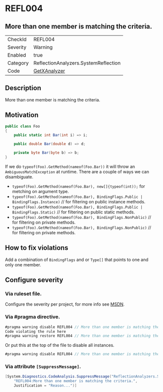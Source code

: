 # REFL004
## More than one member is matching the criteria.

<!-- start generated table -->
<table>
  <tr>
    <td>CheckId</td>
    <td>REFL004</td>
  </tr>
  <tr>
    <td>Severity</td>
    <td>Warning</td>
  </tr>
  <tr>
    <td>Enabled</td>
    <td>true</td>
  </tr>
  <tr>
    <td>Category</td>
    <td>ReflectionAnalyzers.SystemReflection</td>
  </tr>
  <tr>
    <td>Code</td>
    <td><a href="https://github.com/DotNetAnalyzers/ReflectionAnalyzers/blob/master/ReflectionAnalyzers/NodeAnalzers/GetXAnalyzer.cs">GetXAnalyzer</a></td>
  </tr>
</table>
<!-- end generated table -->

## Description

More than one member is matching the criteria.

## Motivation

```cs
public class Foo
{
    public static int Bar(int i) => i;

    public double Bar(double d) => d;

    private byte Bar(byte b) => b;
}
```

If we do `typeof(Foo).GetMethod(nameof(Foo.Bar))` it will throw an `AmbiguousMatchException` at runtime.
There are a couple of ways we can disambiguate.
- `typeof(Foo).GetMethod(nameof(Foo.Bar), new[]{typeof(int));` for metching on argument type.
- `typeof(Foo).GetMethod(nameof(Foo.Bar), BindingFlags.Public | BindingFlags.Instance)` // for filtering on public instance methods.
- `typeof(Foo).GetMethod(nameof(Foo.Bar), BindingFlags.Public | BindingFlags.Static)` // for filtering on public static methods.
- `typeof(Foo).GetMethod(nameof(Foo.Bar), BindingFlags.NonPublic)` // for filtering on private methods.
- `typeof(Foo).GetMethod(nameof(Foo.Bar), BindingFlags.NonPublic)` // for filtering on private methods.

## How to fix violations
Add a combination of `BindingFlags` and or `Type[]` that points to one and only one member.

<!-- start generated config severity -->
## Configure severity

### Via ruleset file.

Configure the severity per project, for more info see [MSDN](https://msdn.microsoft.com/en-us/library/dd264949.aspx).

### Via #pragma directive.
```C#
#pragma warning disable REFL004 // More than one member is matching the criteria.
Code violating the rule here
#pragma warning restore REFL004 // More than one member is matching the criteria.
```

Or put this at the top of the file to disable all instances.
```C#
#pragma warning disable REFL004 // More than one member is matching the criteria.
```

### Via attribute `[SuppressMessage]`.

```C#
[System.Diagnostics.CodeAnalysis.SuppressMessage("ReflectionAnalyzers.SystemReflection", 
    "REFL004:More than one member is matching the criteria.", 
    Justification = "Reason...")]
```
<!-- end generated config severity -->
